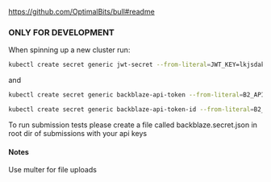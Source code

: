https://github.com/OptimalBits/bull#readme



### ONLY FOR DEVELOPMENT
When spinning up a new cluster run:
```bash
kubectl create secret generic jwt-secret --from-literal=JWT_KEY=lkjsdakljads
```
and

```bash
kubectl create secret generic backblaze-api-token --from-literal=B2_API_TOKEN={YOUR TOKEN}
```
```bash
kubectl create secret generic backblaze-api-token-id --from-literal=B2_API_TOKEN_ID={TOKEN ID}
```

To run submission tests please create a file called backblaze.secret.json in root dir of submissions with your api keys

#### Notes
Use multer for file uploads
